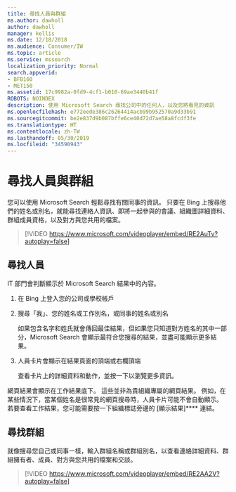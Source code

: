 ```yaml
---
title: 尋找人員與群組
ms.author: dawholl
author: dawholl
manager: kellis
ms.date: 12/18/2018
ms.audience: Consumer/IW
ms.topic: article
ms.service: mssearch
localization_priority: Normal
search.appverid:
- BFB160
- MET150
ms.assetid: 17c9982a-0fd9-4cf1-b010-69ae3440b41f
ROBOTS: NOINDEX
description: 使用 Microsoft Search 尋找公司中的任何人，以及您將看見的資訊
ms.openlocfilehash: e772eede386c26264414acb99b952570a9d33b91
ms.sourcegitcommit: be2e837d9b087bffe6ce40d72d7ae58a8fcdf3fe
ms.translationtype: HT
ms.contentlocale: zh-TW
ms.lasthandoff: 05/30/2019
ms.locfileid: "34590943"
---
```

# <a name="find-people-and-groups"></a>尋找人員與群組

您可以使用 Microsoft Search 輕鬆尋找有關同事的資訊。 只要在 Bing 上搜尋他們的姓名或別名，就能尋找連絡人資訊、即將一起參與的會議、組織圖詳細資料、群組成員資格，以及對方與您共用的檔案。
  
> [!VIDEO https://www.microsoft.com/videoplayer/embed/RE2AuTv?autoplay=false]
  
## <a name="find-people"></a>尋找人員

IT 部門會判斷顯示於 Microsoft Search 結果中的內容。
  
1. 在 Bing 上登入您的公司或學校帳戶
    
2. 搜尋「我」、您的姓名或工作別名，或同事的姓名或別名
    
    如果包含名字和姓氏就會傳回最佳結果，但如果您只知道對方姓名的其中一部分，Microsoft Search 會顯示最符合您搜尋的結果，並盡可能顯示更多結果。
    
3. 人員卡片會顯示在結果頁面的頂端或右欄頂端
    
    查看卡片上的詳細資料和動作，並按一下以瀏覽更多資訊。
    
網頁結果會顯示在工作結果底下。 這些並非為貴組織專屬的網頁結果。 例如，在某些情況下，當某個姓名是很常見的網頁搜尋時，人員卡片可能不會自動顯示。 若要查看工作結果，您可能需要按一下組織標誌旁邊的 [顯示結果]**** 連結。 
  
## <a name="find-groups"></a>尋找群組

就像搜尋您自己或同事一樣，輸入群組名稱或群組別名，以查看連絡詳細資料、群組擁有者、成員、對方與您共用的檔案和交談。
  
> [!VIDEO https://www.microsoft.com/videoplayer/embed/RE2AA2V?autoplay=false]
  

  

